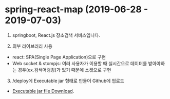 # spring-react-map (2019-06-28 - 2019-07-03)

1. springboot, React.js 장소검색 서비스입니다.

2. 외부 라이브러리 사용
- react: SPA(Single Page Application)으로 구현
- Web socket & stompjs: 여러 사용자가 이용할 때 실시간으로 데이터를 받아야하는 경우(ex.검색어랭킹)가 있기 때문에 소켓으로 구현

3. /deploy에 Executable jar 형태로 만들어 Github에 업로드
- [Executable jar file Download](https://github.com/dazzul94/spring-react-map/raw/master/deploy/spring-react-map-0.0.1-SNAPSHOT.jar).
